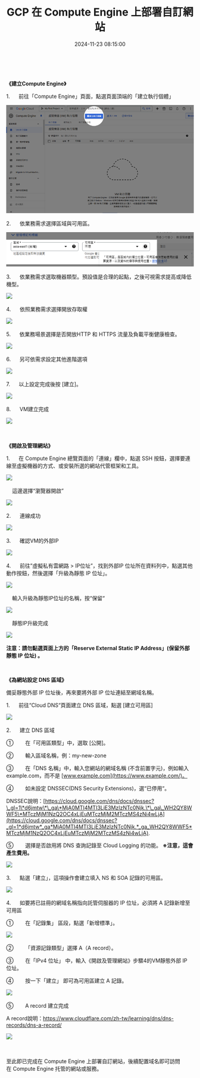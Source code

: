 ﻿---
title: "GCP 在 Compute Engine 上部署自訂網站"
date: 2024-11-23 08:15:00
categories: ["GCP教學30天上手"]
tags: ["GCP教學30天上手"]
permalink: /posts/gcp-zai-compute-engine-shang-bu-shu-zi-ding-wang-zhan/
---
 

**《建立Compute Engine》**

1.      前往「Compute Engine」頁面，點選頁面頂端的「建立執行個體」

[![](/assets/images/1-1.png)](https://blogger.googleusercontent.com/img/b/R29vZ2xl/AVvXsEh-5qVC5wh0Di2wOnjQ2FU75tUtxJhKdLUxJtckX1_VcHnznsMHnucbs2Nu3bhTUlAJq99fWLWNf5cQwZHI2oNslCeiXdaVoUhykvnG45LhVisnlO0591W_CF5tYKAb3YWojkbEfTjL_PF1Cxp_gMjvHwFnOqRtxIbimgqAV89WEg1a6hM3nf9zKhUFARPV/s1122/1.png)

2.      依業務需求選擇區域與可用區。

[![](/assets/images/2-1.png)](https://blogger.googleusercontent.com/img/b/R29vZ2xl/AVvXsEjy3bCD5EaRwthe5Kjf3Dg_0yHtWAUv26QDMyTeuuDzdg8Gtjs6YRNi9004674bMvqUvYVnqRQEbiqe1vvANQ_I-xklDXbcKui4eVaVKeJ3l7at7LW_OGFnF0m4vQidGmQFidWO-rudnyfXD06WQ1POQJIeBrU9Y8J4W-Dg1mgPElgy0k7LxZDA7tCf0j8Y/s1122/2.png)

3.      依業務需求選取機器類型。預設值是合理的起點，之後可視需求提高或降低機型。

[![](https://blogger.googleusercontent.com/img/a/AVvXsEinJTkhTNd14wX3FntHlzeoncvD6yXiZZZ4KbyHsHxlkEYjZ-ewWmPi_6Y6fnbGk1oHj65pbFMYXydHXVPwFdvuZ856siXg3f5El-oSUOQ4W5pqdCxI7fNMZUl-C1Mt88WkUq4J7921o7uUlzHzvThMHr9p6egL9KChWIWiE_iJ1vHf77Pa7iAKv0dAdVK-=w598-h640)](https://blogger.googleusercontent.com/img/a/AVvXsEinJTkhTNd14wX3FntHlzeoncvD6yXiZZZ4KbyHsHxlkEYjZ-ewWmPi_6Y6fnbGk1oHj65pbFMYXydHXVPwFdvuZ856siXg3f5El-oSUOQ4W5pqdCxI7fNMZUl-C1Mt88WkUq4J7921o7uUlzHzvThMHr9p6egL9KChWIWiE_iJ1vHf77Pa7iAKv0dAdVK-)

4.     
依照業務需求選擇開放存取權

[![](https://blogger.googleusercontent.com/img/a/AVvXsEipEqJy2FxCDCyJ6VC0cqq04ot7jpRF8mDSoyqqEdRUkdO_wjppoD8rLQXBAM7baOHu8bTOvXVmnGA_IGfpalY5nWiR_2dpO-Wo0BF8CuZ7gbrRnuE9ajH-ZS82TjeZS0kKrVw7VbNhzeCJvoWS3JakFv1xDlNY3oZSZrb2QC2u8riGsW2woEi0BqbxSPPc=w640-h277)](https://blogger.googleusercontent.com/img/a/AVvXsEipEqJy2FxCDCyJ6VC0cqq04ot7jpRF8mDSoyqqEdRUkdO_wjppoD8rLQXBAM7baOHu8bTOvXVmnGA_IGfpalY5nWiR_2dpO-Wo0BF8CuZ7gbrRnuE9ajH-ZS82TjeZS0kKrVw7VbNhzeCJvoWS3JakFv1xDlNY3oZSZrb2QC2u8riGsW2woEi0BqbxSPPc)

  

5.     
依業務場景選擇是否開放HTTP 和 HTTPS 流量及負載平衡健康檢查。

[![](https://blogger.googleusercontent.com/img/a/AVvXsEhTesZy31M3EfjmOcHUQtmkHj7-rVXO1mJ04LgL18wEhFJM-UZduRF4dwiCq5DwlwcYzyozqAcYj5Q4UqatK7XkThDj8IQhCXrhK9-ZYCvY3_h0IqqUKKgKKFyv4kN-6ej_STXtrWHv7EvaQnjfoK938psQNIVs7JM5RnjgyffjsEBUFyJ0zTFp1Fx8EzNT=w640-h170)](https://blogger.googleusercontent.com/img/a/AVvXsEhTesZy31M3EfjmOcHUQtmkHj7-rVXO1mJ04LgL18wEhFJM-UZduRF4dwiCq5DwlwcYzyozqAcYj5Q4UqatK7XkThDj8IQhCXrhK9-ZYCvY3_h0IqqUKKgKKFyv4kN-6ej_STXtrWHv7EvaQnjfoK938psQNIVs7JM5RnjgyffjsEBUFyJ0zTFp1Fx8EzNT)

  

6.     
另可依需求設定其他進階選項

[![](https://blogger.googleusercontent.com/img/a/AVvXsEhDpJcwQMpEbI3HeAjYUWAhXhzo8esSxbRyC5PjbXhu1wKdd7lpEBEwBPjMco1iJgGwTnXyS8kcp6ghTydrslbzvnQVcr0ua6K71OsqIb6GWY7V7yRFXqyTBnv8W6j4KDGrz1x0wYvDf1cgJSlDkqKNikKMe0_ocnnHQx_4-jf9T3Nvw8SF1Ax7Ryh2V5-Z=w400-h338)](https://blogger.googleusercontent.com/img/a/AVvXsEhDpJcwQMpEbI3HeAjYUWAhXhzo8esSxbRyC5PjbXhu1wKdd7lpEBEwBPjMco1iJgGwTnXyS8kcp6ghTydrslbzvnQVcr0ua6K71OsqIb6GWY7V7yRFXqyTBnv8W6j4KDGrz1x0wYvDf1cgJSlDkqKNikKMe0_ocnnHQx_4-jf9T3Nvw8SF1Ax7Ryh2V5-Z)

  

7.     
以上設定完成後按
[建立]。

[![](https://blogger.googleusercontent.com/img/a/AVvXsEg1y87-1bU5DySVh3W-KDJxDr8QAAvfxuh8QKbqYMg4cX47O5TnV0paDps0QQ2N-8ueKi4m7KL_owYqwCmOGxdtV2ssuLgmXfN08eKZSZB7n00ksrvXsH5qn5E0By2UPWYMZE-C3Df6fBkh9VnyYdk89i655ggiUygwlhzrzi1E6-EWuqtffdiJe4SlO7Lr=w378-h92)](https://blogger.googleusercontent.com/img/a/AVvXsEg1y87-1bU5DySVh3W-KDJxDr8QAAvfxuh8QKbqYMg4cX47O5TnV0paDps0QQ2N-8ueKi4m7KL_owYqwCmOGxdtV2ssuLgmXfN08eKZSZB7n00ksrvXsH5qn5E0By2UPWYMZE-C3Df6fBkh9VnyYdk89i655ggiUygwlhzrzi1E6-EWuqtffdiJe4SlO7Lr)

  

8.     
VM建立完成

[![](https://blogger.googleusercontent.com/img/a/AVvXsEjRS43ffY40PeP9HSLtfZ6cjuB513Wsr1seng6HojBvQnUyrlsq_b_LNVxVE12qQpHaXd0clniuXBnVsdKGZevXzP4fJIQcMVweYHILrMRepoECiTsCmnyxRVdIwnek6vS88DTibbd53uPACvrMuie3AygykwTFEHgtatsS1id63H8Qk_vqEuUSelVBjk0l=w859-h206)](https://blogger.googleusercontent.com/img/a/AVvXsEjRS43ffY40PeP9HSLtfZ6cjuB513Wsr1seng6HojBvQnUyrlsq_b_LNVxVE12qQpHaXd0clniuXBnVsdKGZevXzP4fJIQcMVweYHILrMRepoECiTsCmnyxRVdIwnek6vS88DTibbd53uPACvrMuie3AygykwTFEHgtatsS1id63H8Qk_vqEuUSelVBjk0l)

  
  

 

**《開啟及管理網站》**

1.     
在 Compute Engine 總覽頁面的「連線」欄中，點選 SSH 按鈕，選擇要連線至虛擬機器的方式、或安裝所選的網站代管框架和工具。

[![](https://blogger.googleusercontent.com/img/a/AVvXsEivxzrJ9pWeRBJYMgjHncHw7QQ_JIqgWoAq68Wq3rL_Ph3Xalo11lBnx01guVpolnPvcHaiwIsmTFMvcskrrzgIHrqMfD8tyVmaYRFpvGtSX93dZts3yMwqw16gniXG4A-tuvJ6W_GPi2Ffb75fJ0lZ_lJKFMog1Whc8shvXP3jORnTNmLWcpzHF0AgDiR2=w858-h288)](https://blogger.googleusercontent.com/img/a/AVvXsEivxzrJ9pWeRBJYMgjHncHw7QQ_JIqgWoAq68Wq3rL_Ph3Xalo11lBnx01guVpolnPvcHaiwIsmTFMvcskrrzgIHrqMfD8tyVmaYRFpvGtSX93dZts3yMwqw16gniXG4A-tuvJ6W_GPi2Ffb75fJ0lZ_lJKFMog1Whc8shvXP3jORnTNmLWcpzHF0AgDiR2)

  

    這邊選擇“瀏覽器開啟”

[![](https://blogger.googleusercontent.com/img/a/AVvXsEg-vuUKERIfoP_HdHcxx3JYjgClGNu5Qa7Jf4EEV6DoG5vyGDMu_fMSuB8xYOOqVZCqzPlvQOAjuxPnvRfJt_lYLIWDjYWsha32WckM3VYNvhUrlbYLbD-Lz-A7tLgna3vtXOfuaV0syOtgWns-Z02uzdK5cgcMDEbJPl-yHYUqahSuCbAQTqwG8mxcVFWW=w640-h460)](https://blogger.googleusercontent.com/img/a/AVvXsEg-vuUKERIfoP_HdHcxx3JYjgClGNu5Qa7Jf4EEV6DoG5vyGDMu_fMSuB8xYOOqVZCqzPlvQOAjuxPnvRfJt_lYLIWDjYWsha32WckM3VYNvhUrlbYLbD-Lz-A7tLgna3vtXOfuaV0syOtgWns-Z02uzdK5cgcMDEbJPl-yHYUqahSuCbAQTqwG8mxcVFWW)

  

2.     
連線成功

[![](https://blogger.googleusercontent.com/img/a/AVvXsEiQCP0Rz3C_cHzCKiOqSdjonY80-WZ71PmwDr0FEC4Ja4ku3bVbbCyB6qiQeRsTR5kHGw6YoH1EV1bL59eRDQYGEIg3NyoXcn1KY0QZbH8Crz7tsHydFjL1xmChJU7pl17AGuGA9fY4_qTwCfF2X0pf7aWCc6J3pYxpu7wznfTM1p3ae7O_1NACvjUhjDRh=w860-h275)](https://blogger.googleusercontent.com/img/a/AVvXsEiQCP0Rz3C_cHzCKiOqSdjonY80-WZ71PmwDr0FEC4Ja4ku3bVbbCyB6qiQeRsTR5kHGw6YoH1EV1bL59eRDQYGEIg3NyoXcn1KY0QZbH8Crz7tsHydFjL1xmChJU7pl17AGuGA9fY4_qTwCfF2X0pf7aWCc6J3pYxpu7wznfTM1p3ae7O_1NACvjUhjDRh)

  

3.     
確認VM的外部IP

[![](https://blogger.googleusercontent.com/img/a/AVvXsEjsDjWDiI9JiGx2KX12nPkNxQgiMiwKWfMpamRUml1fnmjdd_h9Eq3TiRrUsCexmEpr-IShgHNarm7Csks24pWcTAvGcSAVewFwYXTrNwyXIGis7G592Be1wZhlvm3Qr1S-Qf1Yr_lNHW4Vvundib2_cGqX_NFEUMAbcOxjou-MrDbg-ZD6ZxgBVQ_oeSNe=w856-h173)](https://blogger.googleusercontent.com/img/a/AVvXsEjsDjWDiI9JiGx2KX12nPkNxQgiMiwKWfMpamRUml1fnmjdd_h9Eq3TiRrUsCexmEpr-IShgHNarm7Csks24pWcTAvGcSAVewFwYXTrNwyXIGis7G592Be1wZhlvm3Qr1S-Qf1Yr_lNHW4Vvundib2_cGqX_NFEUMAbcOxjou-MrDbg-ZD6ZxgBVQ_oeSNe)

  

4.     
前往”虛擬私有雲網路 > IP位址”，找到外部IP 位址所在資料列中，點選其他動作按鈕，然後選擇「升級為靜態 IP 位址」。

[![](https://blogger.googleusercontent.com/img/a/AVvXsEhquEWgmdYLmVW2OTRRUd4LfFVdsLnzsA0qhjKtLoFOFcQSLy6WMseUOW8piWu9GILb6Yr6QxYBQ1kNYDVn4zsX_a2OkKGF_eHQUIlQzMH4yaF51TnEig05lPUDlNa2uyv7lpnjzUOCSKb3CdCOTe_Nkkrcl-zEuWzq4LRQBhJVjYZE8ybbOTvN7ObdJx9K=w861-h137)](https://blogger.googleusercontent.com/img/a/AVvXsEhquEWgmdYLmVW2OTRRUd4LfFVdsLnzsA0qhjKtLoFOFcQSLy6WMseUOW8piWu9GILb6Yr6QxYBQ1kNYDVn4zsX_a2OkKGF_eHQUIlQzMH4yaF51TnEig05lPUDlNa2uyv7lpnjzUOCSKb3CdCOTe_Nkkrcl-zEuWzq4LRQBhJVjYZE8ybbOTvN7ObdJx9K)

  

    輸入升級為靜態IP位址的名稱，按“保留“

[![](https://blogger.googleusercontent.com/img/a/AVvXsEhFp_Pieg1Cie0IPQUpNVPnPYllPvnu0oz1HCIW_ltaUNk4Iks_K21UOMYiqnHhBpOHn-cjkRSnrCC2GYLchvrIRXUrEVaP5FjnCKLdVw-Qlj7GvQYER0cMGMvjxnERw3oR7TVaPk0Q6D4-ZqG4LyB780hOEO4JMl5Wy2fc8grvk4qNx3DhpxbnAYebXvZm=w400-h341)](https://blogger.googleusercontent.com/img/a/AVvXsEhFp_Pieg1Cie0IPQUpNVPnPYllPvnu0oz1HCIW_ltaUNk4Iks_K21UOMYiqnHhBpOHn-cjkRSnrCC2GYLchvrIRXUrEVaP5FjnCKLdVw-Qlj7GvQYER0cMGMvjxnERw3oR7TVaPk0Q6D4-ZqG4LyB780hOEO4JMl5Wy2fc8grvk4qNx3DhpxbnAYebXvZm)

  

    靜態IP升級完成

[![](https://blogger.googleusercontent.com/img/a/AVvXsEioiJs-KEX49kE3__ZIqIzy-5kAICIzuf5U9wQHP2X0RnE5N4Nn2OZQYQMd9Ln7u3ra8KegjQsTd1xXnbz2EqNIBY_DuZqFOHKyjGgh8GimOWK6ayS7yLqyeRQtD8FpHb7W-f0sklCeZNckuvivaJICP66R_-0w-K50fRZRhepTFi-6eTjssYKVBQrrddon=w854-h481)](https://blogger.googleusercontent.com/img/a/AVvXsEioiJs-KEX49kE3__ZIqIzy-5kAICIzuf5U9wQHP2X0RnE5N4Nn2OZQYQMd9Ln7u3ra8KegjQsTd1xXnbz2EqNIBY_DuZqFOHKyjGgh8GimOWK6ayS7yLqyeRQtD8FpHb7W-f0sklCeZNckuvivaJICP66R_-0w-K50fRZRhepTFi-6eTjssYKVBQrrddon)

**注意：請勿點選頁面上方的「Reserve External
Static IP Address」(保留外部靜態 IP 位址) 。**

 

**《為網站設定 DNS 區域》**

備妥靜態外部 IP 位址後，再來要將外部 IP 位址連結至網域名稱。

1.     
前往“Cloud DNS“頁面建立 DNS 區域，點選 [建立可用區]

[![](https://blogger.googleusercontent.com/img/a/AVvXsEisFMjBIWBehWBarNMnQmlGFabDvpLH2FMFj750i-re-irvDsM136Inw7miGBTaqw85HeT097JQlbs-8cW-vGSkLHAQpLMffEvgAyQy-ku2LDqQOUergp0JXmXRuWWdux07QwtIZY_DGjHRSOP4HehHh3Q8SUhsXLzzUSJToUMuCaM49Nck9biAKFXtsfhM=w640-h140)](https://blogger.googleusercontent.com/img/a/AVvXsEisFMjBIWBehWBarNMnQmlGFabDvpLH2FMFj750i-re-irvDsM136Inw7miGBTaqw85HeT097JQlbs-8cW-vGSkLHAQpLMffEvgAyQy-ku2LDqQOUergp0JXmXRuWWdux07QwtIZY_DGjHRSOP4HehHh3Q8SUhsXLzzUSJToUMuCaM49Nck9biAKFXtsfhM)

  

2.     
建立 DNS 區域

①       
在「可用區類型」中，選取 [公開]。

②       
輸入區域名稱，例：my-new-zone

③       
在「DNS 名稱」中，輸入您網站的網域名稱 (不含前置字元)，例如輸入
example.com，而不是 [www.example.com](https://www.example.com/)。

④       
如未設定 DNSSEC(DNS Security Extensions)，選“已停用“。

DNSSEC說明：[https://cloud.google.com/dns/docs/dnssec?\_gl=1\*d6jmtw\*\_ga\*MjA0MTI4MTI3LjE3MzIzNTc0Njk.\*\_ga\_WH2QY8WWF5\*MTczMjM1NzQ2OC4xLjEuMTczMjM2MTczMS4zNi4wLjA](https://cloud.google.com/dns/docs/dnssec?_gl=1*d6jmtw*_ga*MjA0MTI4MTI3LjE3MzIzNTc0Njk.*_ga_WH2QY8WWF5*MTczMjM1NzQ2OC4xLjEuMTczMjM2MTczMS4zNi4wLjA).

⑤       
選擇是否啟用將 DNS 查詢記錄至 Cloud Logging 的功能。 **※注意，這會產生費用。**

[![](https://blogger.googleusercontent.com/img/a/AVvXsEhV3b29Mjxuaw4TsO6cnHXgvETDK0y7XmsjJSGa5nky95HpTAO6z5l7ExU0N8QVPyJ22589GWzmYkd_EZCdLGZeDDFPt0sAneWHKLKu8qni1N3tqJCQQNkyMSMHQxTd4T2h4YcZbgmDJLW_yFWm6RXWbXSbfo6Ubhnz8x3WrF1777KG_qGVFglOSu_u72eq=w538-h640)](https://blogger.googleusercontent.com/img/a/AVvXsEhV3b29Mjxuaw4TsO6cnHXgvETDK0y7XmsjJSGa5nky95HpTAO6z5l7ExU0N8QVPyJ22589GWzmYkd_EZCdLGZeDDFPt0sAneWHKLKu8qni1N3tqJCQQNkyMSMHQxTd4T2h4YcZbgmDJLW_yFWm6RXWbXSbfo6Ubhnz8x3WrF1777KG_qGVFglOSu_u72eq)

  

3.     
點選「建立」，這項操作會建立填入 NS 和 SOA 記錄的可用區。

[![](https://blogger.googleusercontent.com/img/a/AVvXsEj6cBqdbfEqBRFpKDqk2uA8U4BSYSOth_6GR5ZxrjUTmLflTkUb0TrmSgDTEFInqiJpCow1-pTIhQwaIffTo25aPYR4BFqfz6KlDF2AolzPetOR7vqfte5BrvchOPuhqTipzHuBWt0IiJhnJifXdGPsD5h7C7keiGboxFfZW2PvoDKK4V70He7LJf4aUZXk=w854-h511)](https://blogger.googleusercontent.com/img/a/AVvXsEj6cBqdbfEqBRFpKDqk2uA8U4BSYSOth_6GR5ZxrjUTmLflTkUb0TrmSgDTEFInqiJpCow1-pTIhQwaIffTo25aPYR4BFqfz6KlDF2AolzPetOR7vqfte5BrvchOPuhqTipzHuBWt0IiJhnJifXdGPsD5h7C7keiGboxFfZW2PvoDKK4V70He7LJf4aUZXk)

  

4.     
如要將已註冊的網域名稱指向託管伺服器的 IP 位址，必須將 A 記錄新增至可用區

①       
在「記錄集」 區段，點選「新增標準」。

[![](https://blogger.googleusercontent.com/img/a/AVvXsEhxP0ByfoHXeRvbqxSS8M40zhZdzRuxSalWnTcwrBR7mTrNThfCA3pSi9Oi7VKNHYGijT0AyKuOqB5CnLBbhoOJfoTgmkf5CnqNgrdkgq2751RZOnVNLFvsNpMfoXsB9wYuIp9lLMlnt88zis8B_us2d01escYZl209-mfTgYqcrM1attn9Fv-rBDOVUFv8=s16000)](https://blogger.googleusercontent.com/img/a/AVvXsEhxP0ByfoHXeRvbqxSS8M40zhZdzRuxSalWnTcwrBR7mTrNThfCA3pSi9Oi7VKNHYGijT0AyKuOqB5CnLBbhoOJfoTgmkf5CnqNgrdkgq2751RZOnVNLFvsNpMfoXsB9wYuIp9lLMlnt88zis8B_us2d01escYZl209-mfTgYqcrM1attn9Fv-rBDOVUFv8)

②       
「資源記錄類型」選擇 A（A record）。

③       
在「IPv4 位址」 中，輸入《開啟及管理網站》步驟4的VM靜態外部 IP 位址。

④       
按一下「建立」 即可為可用區建立 A 記錄。

[![](https://blogger.googleusercontent.com/img/a/AVvXsEiexRnn16K5TOihXcpaOhGqW_uyuoeMFtkeIBWVFe4OvoEjCf5VjBHebAT1Zadoaqp2Wa1Y8inU1ZhnFGnCgRkhqC_z3RSoTQDe8j5d7jtBWeo_cnVGkoigdlxDVcq1bRXjPt4knusBhRke8ALaXEq_jad1EYzGsQ7fH9UVJDXpDEj11RM6DMYeFa-omyNC=w544-h511)](https://blogger.googleusercontent.com/img/a/AVvXsEiexRnn16K5TOihXcpaOhGqW_uyuoeMFtkeIBWVFe4OvoEjCf5VjBHebAT1Zadoaqp2Wa1Y8inU1ZhnFGnCgRkhqC_z3RSoTQDe8j5d7jtBWeo_cnVGkoigdlxDVcq1bRXjPt4knusBhRke8ALaXEq_jad1EYzGsQ7fH9UVJDXpDEj11RM6DMYeFa-omyNC)

⑤       
A
record 建立完成

A record說明：<https://www.cloudflare.com/zh-tw/learning/dns/dns-records/dns-a-record/>

[![](https://blogger.googleusercontent.com/img/a/AVvXsEgFo9m05VGlFJdAah4bAXD-EfMdD85u96VjpGB0YH0YKqPPMO9SR_Tg1B3upL_SWicnZcdF3c0GURB2VbaynursqJ4jcD_pFEbq49Oe8qTX9Y7PU8Y46hBjT4DTqIvn0MJ70nNzsIWK2FurAeBs0oFe0VJ8v4C4eHG444hMsjpRBBwPpVl4uiKHvFEpLHSa=w640-h335)](https://blogger.googleusercontent.com/img/a/AVvXsEgFo9m05VGlFJdAah4bAXD-EfMdD85u96VjpGB0YH0YKqPPMO9SR_Tg1B3upL_SWicnZcdF3c0GURB2VbaynursqJ4jcD_pFEbq49Oe8qTX9Y7PU8Y46hBjT4DTqIvn0MJ70nNzsIWK2FurAeBs0oFe0VJ8v4C4eHG444hMsjpRBBwPpVl4uiKHvFEpLHSa)

  
  

 

至此即已完成在 Compute Engine 上部署自訂網站，後續配置域名即可訪問在 Compute
Engine 托管的網站或服務。
